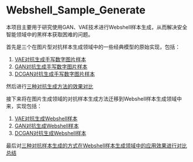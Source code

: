 # Webshell_Sample_Generate
本项目主要用于研究使用GAN、VAE技术进行Webshell样本生成，从而解决安全智能领域中的黑样本获取困难的问题。

首先是三个在图片型对抗样本生成领域中的一些经典模型的原始实现，包括：
  1. [VAE对抗生成手写数字图片样本](https://github.com/AnchoretY/Webshell_Sample_Generate/blob/master/VAE%20image%20generate.ipynb)
  2. [GAN对抗生成手写数字图片样本](https://github.com/AnchoretY/Webshell_Sample_Generate/blob/master/GAN%20image%20generate.ipynb)
  3. [DCGAN对抗生成手写数字图片样本](https://github.com/AnchoretY/Webshell_Sample_Generate/blob/master/DCGAN%20image%20generate.ipynb)
  
然后进行[三种对抗生成方法的效果对比]()
  
接下来将在图片生成领域的对抗样本生成方法迁移到Webshell样本生成领域中来，实现包括：
  1. [VAE对抗生成Webshell样本]()
  2. [GAN对抗生成Webshell样本]()
  3. [DCGAN对抗生成Webshell样本]()
  
最后对[三种对抗样本生成的方式在Webshell样本生成领域中的应用效果进行对比总结]()
  
